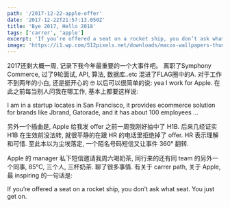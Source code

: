 ```yaml
---
path: '/2017-12-22-apple-offer'
date: '2017-12-22T21:57:13.050Z'
title: 'Bye 2017, Hello 2018'
tags: ['carrer', 'apple']
excerpt: 'If you’re offered a seat on a rocket ship, you don’t ask what seat. You just get on.'
image: 'https://i1.wp.com/512pixels.net/downloads/macos-wallpapers-thumbs/10-12--thumb.jpg'
---
```


<div class="normal-article">
  2017还剩大概一周, 记录下我今年最重要的一个大事件吧。
  离职了Symphony Commerce, 过了9轮面试, API, 算法, 数据库..etc
  混进了FLAG圈中的A. 对于工作不到两年的小白, 还是挺开心的 🤓
  以后可以很简单的说: yea I work for Apple.
  在此之前每当别人问我在哪工作, 基本上都要这样说:

  <p class="quote">
    I am in a startup locates in San Francisco, it provides ecommerce solution for brands like Jbrand, 
    Gatorade, and it has about 100 employees ...
  </p>

另外一个插曲是, Apple 给我发 offer 之前一周我刚好抽中了 H1B.
后来几经证实 H1B 在生效前没法转,
就很平静的在跟 HR 的电话里拒绝掉了 offer. HR 表示理解和可惜.
至此本以为尘埃落定, 一个陌名号码短信又让事件 360° 翻转.

Apple 的 manager 私下短信邀请我周六喝奶茶, 同行来的还有同 team 的另外一个同事,
85°C, 三个人, 三杯奶茶. 聊了很多事情. 有关于 carrer path, 关于 Apple,
最 inspiring 的一句话是:

  <p class="quote">
    If you’re offered a seat on a rocket ship, you don’t ask what seat. You just get on.
  </p>
</div>
